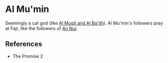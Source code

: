 # Al Mu'min
Seemingly a cat god (like [Al Muqit and Al Ba'ith](Religion/Al%20Muqit%20and%20Al%20Baith.md)). Al Mu'min's followers pray at Fajr, like the followers of [An Nur](Religion/An%20Nur%20and%20Al%20Hadi.md).

## References
- The Promise 2
